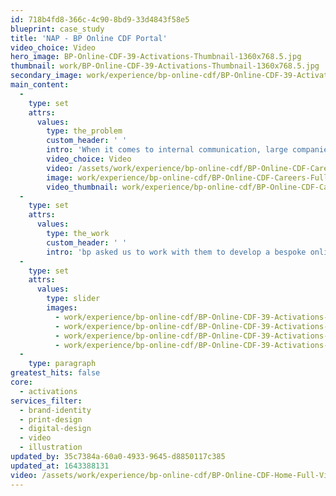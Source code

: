 ```yaml
---
id: 718b4fd8-366c-4c90-8bd9-33d4843f58e5
blueprint: case_study
title: 'NAP - BP Online CDF Portal'
video_choice: Video
hero_image: BP-Online-CDF-39-Activations-Thumbnail-1360x768.5.jpg
thumbnail: work/BP-Online-CDF-39-Activations-Thumbnail-1360x768.5.jpg
secondary_image: work/experience/bp-online-cdf/BP-Online-CDF-39-Activations-Secondary-Image-896x597.jpg
main_content:
  -
    type: set
    attrs:
      values:
        type: the_problem
        custom_header: ' '
        intro: 'When it comes to internal communication, large companies are faced with significant problems, particularly when they’re based in diverse locations across the world. bp’s problem was that their career development materials were difficult to manage and roll out internationally, so easily fell out of step with the latest information. '
        video_choice: Video
        video: /assets/work/experience/bp-online-cdf/BP-Online-CDF-Careers-Full-Video.mp4
        image: work/experience/bp-online-cdf/BP-Online-CDF-Careers-Full-Video.mp4
        video_thumbnail: work/experience/bp-online-cdf/BP-Online-CDF-Careers-Thumbnail-1360x768.jpg
  -
    type: set
    attrs:
      values:
        type: the_work
        custom_header: ' '
        intro: 'bp asked us to work with them to develop a bespoke online intranet resource and content management platform to host their career development resources.  The result was a comprehensive website that offered an engaging experience for bp staff to locate the latest information easily, whilst improving sustainability and reducing paper usage across their International business.'
  -
    type: set
    attrs:
      values:
        type: slider
        images:
          - work/experience/bp-online-cdf/BP-Online-CDF-39-Activations-Large-927x522-2.jpg
          - work/experience/bp-online-cdf/BP-Online-CDF-39-Activations-Large-927x522-3.jpg
          - work/experience/bp-online-cdf/BP-Online-CDF-39-Activations-Large-927x522-4.jpg
          - work/experience/bp-online-cdf/BP-Online-CDF-39-Activations-Large-927x522.jpg
  -
    type: paragraph
greatest_hits: false
core:
  - activations
services_filter:
  - brand-identity
  - print-design
  - digital-design
  - video
  - illustration
updated_by: 35c7384a-60a0-4933-9645-d8850117c385
updated_at: 1643388131
video: /assets/work/experience/bp-online-cdf/BP-Online-CDF-Home-Full-Video.mp4
---
```

